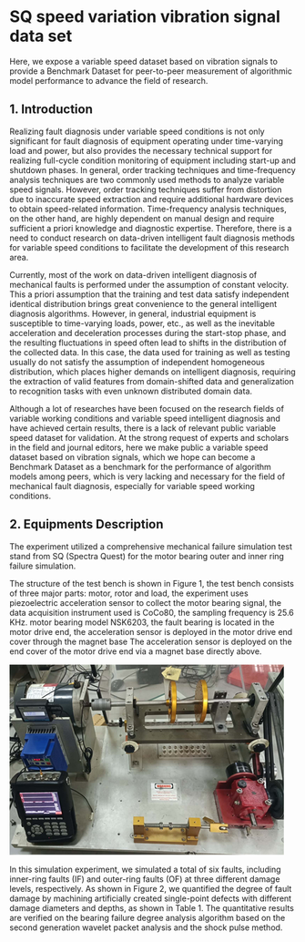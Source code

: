 # SQ speed variation vibration signal data set

Here, we expose a variable speed dataset based on vibration signals to provide a Benchmark Dataset for peer-to-peer measurement of algorithmic model performance to advance the field of research.





## 1. Introduction 

Realizing fault diagnosis under variable speed conditions is not only significant for fault diagnosis of equipment operating under time-varying load and power, but also provides the necessary technical support for realizing full-cycle condition monitoring of equipment including start-up and shutdown phases. In general, order tracking techniques and time-frequency analysis techniques are two commonly used methods to analyze variable speed signals. However, order tracking techniques suffer from distortion due to inaccurate speed extraction and require additional hardware devices to obtain speed-related information. Time-frequency analysis techniques, on the other hand, are highly dependent on manual design and require sufficient a priori knowledge and diagnostic expertise. Therefore, there is a need to conduct research on data-driven intelligent fault diagnosis methods for variable speed conditions to facilitate the development of this research area.

Currently, most of the work on data-driven intelligent diagnosis of mechanical faults is performed under the assumption of constant velocity. This a priori assumption that the training and test data satisfy independent identical distribution brings great convenience to the general intelligent diagnosis algorithms. However, in general, industrial equipment is susceptible to time-varying loads, power, etc., as well as the inevitable acceleration and deceleration processes during the start-stop phase, and the resulting fluctuations in speed often lead to shifts in the distribution of the collected data. In this case, the data used for training as well as testing usually do not satisfy the assumption of independent homogeneous distribution, which places higher demands on intelligent diagnosis, requiring the extraction of valid features from domain-shifted data and generalization to recognition tasks with even unknown distributed domain data. 

Although a lot of researches have been focused on the research fields of variable working conditions and variable speed intelligent diagnosis and have achieved certain results, there is a lack of relevant public variable speed dataset for validation. At the strong request of experts and scholars in the field and journal editors, here we make public a variable speed dataset based on vibration signals, which we hope can become a Benchmark Dataset as a benchmark for the performance of algorithm models among peers, which is very lacking and necessary for the field of mechanical fault diagnosis, especially for variable speed working conditions.



## 2. Equipments Description

The experiment utilized a comprehensive mechanical failure simulation test stand from SQ (Spectra Quest) for the motor bearing outer and inner ring failure simulation.



The structure of the test bench is shown in Figure 1, the test bench consists of three major parts: motor, rotor and load, the experiment uses piezoelectric acceleration sensor to collect the motor bearing signal, the data acquisition instrument used is CoCo80, the sampling frequency is 25.6 KHz. motor bearing model NSK6203, the fault bearing is located in the motor drive end, the acceleration sensor is deployed in the motor drive end cover through the magnet base The acceleration sensor is deployed on the end cover of the motor drive end via a magnet base directly above.



![Fig. 1. SQV test rig](https://github.com/sliu7102/SQ-dataset-with-variable-speed-for-fault-diagnosis/blob/main/ReadMe/SQV%20test%20rig.png 'Fig. 1. SQV test rig')

In this simulation experiment, we simulated a total of six faults, including inner-ring faults (IF) and outer-ring faults (OF) at three different damage levels, respectively. As shown in Figure 2, we quantified the degree of fault damage by machining artificially created single-point defects with different damage diameters and depths, as shown in Table 1. The quantitative results are verified on the bearing failure degree analysis algorithm based on the second generation wavelet packet analysis and the shock pulse method.















